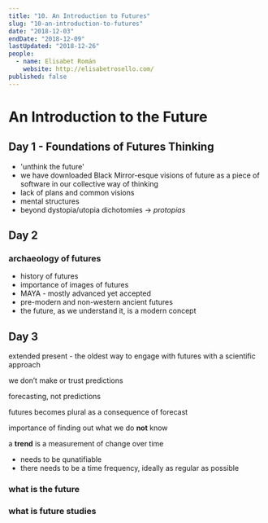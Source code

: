 ```yaml
---
title: "10. An Introduction to Futures"
slug: "10-an-introduction-to-futures"
date: "2018-12-03"
endDate: "2018-12-09"
lastUpdated: "2018-12-26"
people:
  - name: Elisabet Román
    website: http://elisabetrosello.com/
published: false
---
```




# An Introduction to the Future

## Day 1 - Foundations of Futures Thinking

- 'unthink the future'
- we have downloaded Black Mirror-esque visions of future as a piece of software in our collective way of thinking
- lack of plans and common visions
- mental structures
- beyond dystopia/utopia dichotomies -> *protopias*





## Day 2

### archaeology of futures

- history of futures
- importance of images of futures
- MAYA - mostly advanced yet accepted
- pre-modern and non-western ancient futures
- the future, as we understand it, is a modern concept





## Day 3



extended present - the oldest way to engage with futures with a scientific approach



we don’t make or trust predictions

forecasting, not predictions

futures becomes plural as a consequence of forecast



importance of finding out what we do **not** know 



a **trend** is a measurement of change over time

- needs to be qunatifiable
- there needs to be a time frequency, ideally as regular as possible









### what is the future



### what is future studies